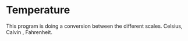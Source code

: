 # Temperature

This program is doing a conversion between the different scales. 
Celsius, Calvin , Fahrenheit.
